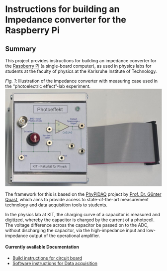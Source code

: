# Instructions for building an Impedance converter for the Raspberry Pi

## Summary 

This project provides instructions for building an impedance converter for the [Raspberry Pi](https://www.raspberrypi.com/) (a single-board computer), as used in physics labs for students at the faculty of physics at the Karlsruhe Institute of Technology.

*Fig. 1*: Illustration of the impedance converter with measuring case used in the “photoelectric effect”-lab experiment.  
                    ![Figure 1](docs/images/Measuring_Case.png)

The framework for this is based on the [PhyPiDAQ](https://github.com/PhyPiDAQ) project by [Prof. Dr. Günter Quast](https://www.physik.kit.edu/personen_268.php), which aims to provide access to state-of-the-art measurement technology and data acquisition tools to students.

In the physics lab at KIT, the charging curve of a capacitor is measured and digitized, whereby the capacitor is charged by the current of a photocell.
The voltage difference across the capacitor be passed on to the ADC, without discharging the capacitor, via the high-impedance input and low-impedance output of the operational amplifier.

#### Currently available Documentation

- [Build instructions for circuit board](docs/Hardware_instructions.md)
- [Software instructions for Data acquisition](docs/Software_instructions.md)
